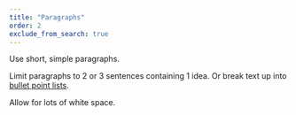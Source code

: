 ```yaml
---
title: "Paragraphs"
order: 2
exclude_from_search: true
---
```


Use short, simple paragraphs.

Limit paragraphs to 2 or 3 sentences containing 1 idea. Or break text up into [bullet point lists](#bullet-point-lists).

Allow for lots of white space.
